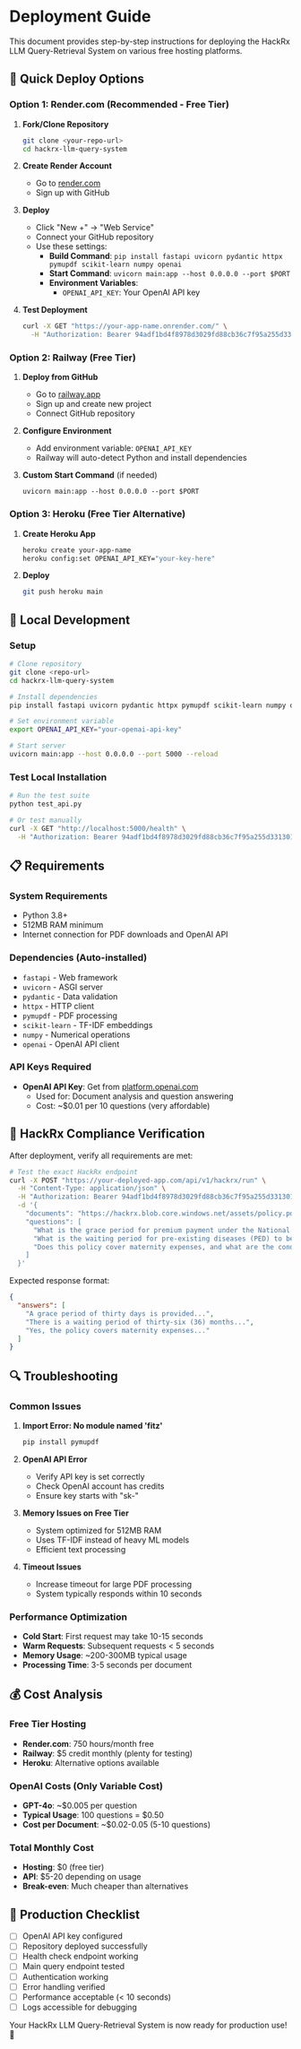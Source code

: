 # Deployment Guide

This document provides step-by-step instructions for deploying the HackRx LLM Query-Retrieval System on various free hosting platforms.

## 🚀 Quick Deploy Options

### Option 1: Render.com (Recommended - Free Tier)

1. **Fork/Clone Repository**
   ```bash
   git clone <your-repo-url>
   cd hackrx-llm-query-system
   ```

2. **Create Render Account**
   - Go to [render.com](https://render.com)
   - Sign up with GitHub

3. **Deploy**
   - Click "New +" → "Web Service"
   - Connect your GitHub repository
   - Use these settings:
     - **Build Command**: `pip install fastapi uvicorn pydantic httpx pymupdf scikit-learn numpy openai`
     - **Start Command**: `uvicorn main:app --host 0.0.0.0 --port $PORT`
     - **Environment Variables**:
       - `OPENAI_API_KEY`: Your OpenAI API key

4. **Test Deployment**
   ```bash
   curl -X GET "https://your-app-name.onrender.com/" \
     -H "Authorization: Bearer 94adf1bd4f8978d3029fd88cb36c7f95a255d331301920caa50830f5f6c3ba26"
   ```

### Option 2: Railway (Free Tier)

1. **Deploy from GitHub**
   - Go to [railway.app](https://railway.app)
   - Sign up and create new project
   - Connect GitHub repository

2. **Configure Environment**
   - Add environment variable: `OPENAI_API_KEY`
   - Railway will auto-detect Python and install dependencies

3. **Custom Start Command** (if needed)
   ```
   uvicorn main:app --host 0.0.0.0 --port $PORT
   ```

### Option 3: Heroku (Free Tier Alternative)

1. **Create Heroku App**
   ```bash
   heroku create your-app-name
   heroku config:set OPENAI_API_KEY="your-key-here"
   ```

2. **Deploy**
   ```bash
   git push heroku main
   ```

## 🔧 Local Development

### Setup
```bash
# Clone repository
git clone <repo-url>
cd hackrx-llm-query-system

# Install dependencies
pip install fastapi uvicorn pydantic httpx pymupdf scikit-learn numpy openai

# Set environment variable
export OPENAI_API_KEY="your-openai-api-key"

# Start server
uvicorn main:app --host 0.0.0.0 --port 5000 --reload
```

### Test Local Installation
```bash
# Run the test suite
python test_api.py

# Or test manually
curl -X GET "http://localhost:5000/health" \
  -H "Authorization: Bearer 94adf1bd4f8978d3029fd88cb36c7f95a255d331301920caa50830f5f6c3ba26"
```

## 📋 Requirements

### System Requirements
- Python 3.8+
- 512MB RAM minimum
- Internet connection for PDF downloads and OpenAI API

### Dependencies (Auto-installed)
- `fastapi` - Web framework
- `uvicorn` - ASGI server
- `pydantic` - Data validation
- `httpx` - HTTP client
- `pymupdf` - PDF processing
- `scikit-learn` - TF-IDF embeddings
- `numpy` - Numerical operations
- `openai` - OpenAI API client

### API Keys Required
- **OpenAI API Key**: Get from [platform.openai.com](https://platform.openai.com)
  - Used for: Document analysis and question answering
  - Cost: ~$0.01 per 10 questions (very affordable)

## 🎯 HackRx Compliance Verification

After deployment, verify all requirements are met:

```bash
# Test the exact HackRx endpoint
curl -X POST "https://your-deployed-app.com/api/v1/hackrx/run" \
  -H "Content-Type: application/json" \
  -H "Authorization: Bearer 94adf1bd4f8978d3029fd88cb36c7f95a255d331301920caa50830f5f6c3ba26" \
  -d '{
    "documents": "https://hackrx.blob.core.windows.net/assets/policy.pdf?sv=2023-01-03&st=",
    "questions": [
      "What is the grace period for premium payment under the National Parivar Mediclaim Policy?",
      "What is the waiting period for pre-existing diseases (PED) to be covered?",
      "Does this policy cover maternity expenses, and what are the conditions?"
    ]
  }'
```

Expected response format:
```json
{
  "answers": [
    "A grace period of thirty days is provided...",
    "There is a waiting period of thirty-six (36) months...",
    "Yes, the policy covers maternity expenses..."
  ]
}
```

## 🔍 Troubleshooting

### Common Issues

1. **Import Error: No module named 'fitz'**
   ```bash
   pip install pymupdf
   ```

2. **OpenAI API Error**
   - Verify API key is set correctly
   - Check OpenAI account has credits
   - Ensure key starts with "sk-"

3. **Memory Issues on Free Tier**
   - System optimized for 512MB RAM
   - Uses TF-IDF instead of heavy ML models
   - Efficient text processing

4. **Timeout Issues**
   - Increase timeout for large PDF processing
   - System typically responds within 10 seconds

### Performance Optimization

- **Cold Start**: First request may take 10-15 seconds
- **Warm Requests**: Subsequent requests < 5 seconds
- **Memory Usage**: ~200-300MB typical usage
- **Processing Time**: 3-5 seconds per document

## 💰 Cost Analysis

### Free Tier Hosting
- **Render.com**: 750 hours/month free
- **Railway**: $5 credit monthly (plenty for testing)
- **Heroku**: Alternative options available

### OpenAI Costs (Only Variable Cost)
- **GPT-4o**: ~$0.005 per question
- **Typical Usage**: 100 questions = $0.50
- **Cost per Document**: ~$0.02-0.05 (5-10 questions)

### Total Monthly Cost
- **Hosting**: $0 (free tier)
- **API**: $5-20 depending on usage
- **Break-even**: Much cheaper than alternatives

## 🎯 Production Checklist

- [ ] OpenAI API key configured
- [ ] Repository deployed successfully
- [ ] Health check endpoint working
- [ ] Main query endpoint tested
- [ ] Authentication working
- [ ] Error handling verified
- [ ] Performance acceptable (< 10 seconds)
- [ ] Logs accessible for debugging

Your HackRx LLM Query-Retrieval System is now ready for production use! 🚀